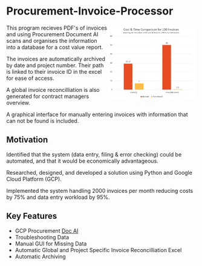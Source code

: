 # Procurement-Invoice-Processor

<img align="right" width="47%" src="https://github.com/oddell/Invoice-Processor/blob/main/Images/Cost%20Time%20Table.PNG?raw=true" /> 

This program recieves PDF's of invoices and using Procurement Document AI scans and organises the information into a database for a cost value report.

The invoices are automatically archived by date and project number. Their path is linked to their invoice ID in the excel for ease of access.

A global invoice reconcilliation is also generated for contract managers overview.

A graphical interface for manually entering invoices with information that can not be found is included. 


## Motivation

Identified that the system (data entry, filing & error checking) could be automated, and that it would be economically advantageous.

Researched, designed, and developed a solution using Python and Google Cloud Platform (GCP).

Implemented the system handling 2000 invoices per month reducing costs by 75% and data entry workload by 95%.

## Key Features

- GCP Procurement [Doc AI](https://cloud.google.com/document-ai)
- Troubleshooting Data
- Manual GUI for Missing Data
- Automatic Global and Project Specific Invoice Reconcilliation Excel
- Automatic Archiving

